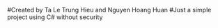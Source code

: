 #Created by Ta Le Trung Hieu and Nguyen Hoang Huan
#Just a simple project using C# without security
